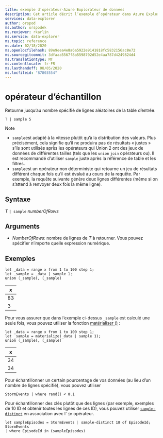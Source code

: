 ```yaml
---
title: exemple d’opérateur-Azure Explorateur de données
description: Cet article décrit l’exemple d’opérateur dans Azure Explorateur de données.
services: data-explorer
author: orspod
ms.author: orspodek
ms.reviewer: rkarlin
ms.service: data-explorer
ms.topic: reference
ms.date: 02/18/2020
ms.openlocfilehash: 89e9eea4e8a6a5922e9141818fc5832156ac8e72
ms.sourcegitcommit: 3dfaaa5567f8a5598702d52e4aa787d4249824d4
ms.translationtype: MT
ms.contentlocale: fr-FR
ms.lasthandoff: 08/05/2020
ms.locfileid: "87803554"
---
```

# <a name="sample-operator"></a>opérateur d’échantillon

Retourne jusqu’au nombre spécifié de lignes aléatoires de la table d’entrée.

```kusto
T | sample 5
```

> [!NOTE]
> * `sample`est adapté à la vitesse plutôt qu’à la distribution des valeurs. Plus précisément, cela signifie qu’il ne produira pas de résultats « justes » s’ils sont utilisés après les opérateurs qui Union 2 ont des jeux de données de différentes tailles (tels que les `union` `join` opérateurs ou). Il est recommandé d’utiliser `sample` juste après la référence de table et les filtres.
> * `sample`est un opérateur non déterministe qui retourne un jeu de résultats différent chaque fois qu’il est évalué au cours de la requête. Par exemple, la requête suivante génère deux lignes différentes (même si on s’attend à renvoyer deux fois la même ligne).

## <a name="syntax"></a>Syntaxe

*T* `| sample` *numberOfRows*

## <a name="arguments"></a>Arguments

* *NumberOfRows*: nombre de lignes de *T* à retourner. Vous pouvez spécifier n’importe quelle expression numérique.

## <a name="examples"></a>Exemples

```kusto
let _data = range x from 1 to 100 step 1;
let _sample = _data | sample 1;
union (_sample), (_sample)
```

| x   |
| --- |
| 83  |
| 3   |

Pour vous assurer que dans l’exemple ci-dessus `_sample` est calculé une seule fois, vous pouvez utiliser la fonction [matérialiser ()](./materializefunction.md) :

```kusto
let _data = range x from 1 to 100 step 1;
let _sample = materialize(_data | sample 1);
union (_sample), (_sample)
```

| x   |
| --- |
| 34  |
| 34  |

Pour échantillonner un certain pourcentage de vos données (au lieu d’un nombre de lignes spécifié), vous pouvez utiliser

<!-- csl: https://help.kusto.windows.net:443/Samples -->
```kusto
StormEvents | where rand() < 0.1
```

Pour échantillonner des clés plutôt que des lignes (par exemple, exemples de 10 ID et obtenir toutes les lignes de ces ID), vous pouvez utiliser [`sample-distinct`](./sampledistinctoperator.md) en association avec l' `in` opérateur.


<!-- csl: https://help.kusto.windows.net:443/Samples -->
```kusto
let sampleEpisodes = StormEvents | sample-distinct 10 of EpisodeId;
StormEvents
| where EpisodeId in (sampleEpisodes)
```

